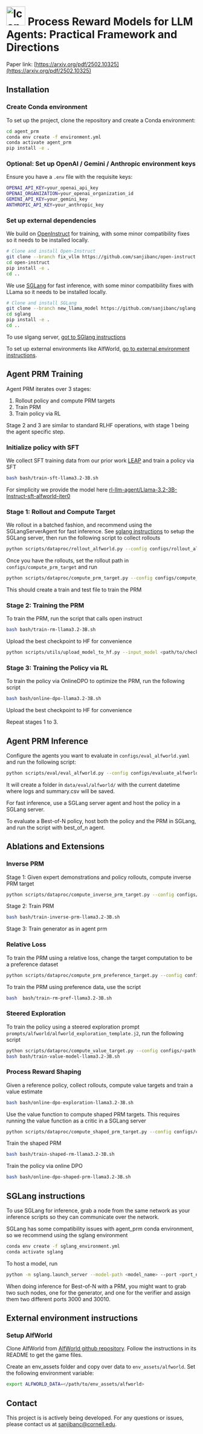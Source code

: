 # <img src="assets/icon.png" alt="Icon" width="50"/> Process Reward Models for LLM Agents: Practical Framework and Directions

Paper link: [https://arxiv.org/pdf/2502.10325](https://arxiv.org/pdf/2502.10325)

## Installation

### Create Conda environment

To set up the project, clone the repository and create a Conda environment:

```bash
cd agent_prm
conda env create -f environment.yml
conda activate agent_prm
pip install -e .
```

### Optional: Set up OpenAI / Gemini / Anthropic environment keys 
Ensure you have a `.env` file with the requisite keys:

```bash
OPENAI_API_KEY=your_openai_api_key
OPENAI_ORGANIZATION=your_openai_organization_id
GEMINI_API_KEY=your_gemini_key
ANTHROPIC_API_KEY=your_anthropic_key
```

### Set up external dependencies

We build on [OpenInstruct](https://github.com/allenai/open-instruct) for training, with some minor compatibility fixes so it needs to be installed locally. 
```bash
# Clone and install Open-Instruct
git clone --branch fix_vllm https://github.com/sanjibanc/open-instruct.git
cd open-instruct
pip install -e .
cd ..
```

We use [SGLang](https://github.com/sgl-project/sglang) for fast inference, with some  minor compatibility fixes with LLama so it needs to be installed locally. 
```bash
# Clone and install SGLang
git clone --branch new_llama_model https://github.com/sanjibanc/sglang.git
cd sglang
pip install -e .
cd ..
```
To use slgang server, [got to SGlang instructions](#sglang-instructions)

To set up external environments like AlfWorld, [go to external environment instructions](#external-environment-instructions).

## Agent PRM Training

Agent PRM iterates over 3 stages:
1. Rollout policy and compute PRM targets
2. Train PRM
3. Train policy via RL

Stage 2 and 3 are similar to standard RLHF operations, with stage 1 being the agent specific step. 

### Initialize policy with SFT

We collect SFT training data from our prior work [LEAP](https://github.com/sanjibanc/leap_llm) and train a policy via SFT
```bash
bash bash/train-sft-llama3.2-3B.sh
```
For simplicity we provide the model here [rl-llm-agent/Llama-3.2-3B-Instruct-sft-alfworld-iter0](rl-llm-agent/Llama-3.2-3B-Instruct-sft-alfworld-iter0)

### Stage 1: Rollout and Compute Target

We rollout in a batched fashion, and recommend using the SGLangServerAgent for fast inference. See [sglang instructions](#sglang-instructions) to setup the SGLang server, then run the following script to collect rollouts

```bash
python scripts/dataproc/rollout_alfworld.py --config configs/rollout_alfworld.yaml
```

Once you have the rollouts, set the rollout path in `configs/compute_prm_target` and run
```bash
python scripts/dataproc/compute_prm_target.py --config configs/compute_prm_target.yaml
```

This should create a train and test file to train the PRM

### Stage 2: Training the PRM

To train the PRM, run the script that calls open instruct
```bash
bash bash/train-rm-llama3.2-3B.sh
```

Upload the best checkpoint to HF for convenience
```bash
python scripts/utils/upload_model_to_hf.py --input_model <path/to/checkpoint>  --output_model <hugging face model path> --accelerate
```

### Stage 3: Training the Policy via RL

To train the policy via OnlineDPO to optimize the PRM, run the following script
```bash
bash bash/online-dpo-llama3.2-3B.sh
```

Upload the best checkpoint to HF for convenience

Repeat stages 1 to 3. 

## Agent PRM Inference

Configure the agents you want to evaluate in `configs/eval_alfworld.yaml` and run the following script:
```bash
python scripts/eval/eval_alfworld.py --config configs/evaluate_alfworld.yaml
```
It will create a folder in `data/eval/alfworld/` with the current datetime where logs and summary.csv will be saved.

For fast inference, use a SGLang server agent and host the policy in a SGLang server. 

To evaluate a Best-of-N policy, host both the policy and the PRM in SGLang, and run the script with best_of_n agent.

## Ablations and Extensions

### Inverse PRM

Stage 1: Given expert demonstrations and policy rollouts, compute inverse PRM target

```bash
python scripts/dataproc/compute_inverse_prm_target.py --config configs/compute_inverse_prm_target.yaml
```

Stage 2: Train PRM

```bash
bash bash/train-inverse-prm-llama3.2-3B.sh
```

Stage 3: Train generator as in agent prm

### Relative Loss

To train the PRM using a relative loss, change the target computation to be a preference dataset

```bash
python scripts/dataproc/compute_prm_preference_target.py --config configs/compute_prm_preference_target.yaml
```

To train the PRM using preference data, use the script

```bash
bash  bash/train-rm-pref-llama3.2-3B.sh
```

### Steered Exploration

To train the policy using a steered exploration prompt `prompts/alfworld/alfworld_exploration_template.j2`, run the following script

```bash
python scripts/dataproc/compute_value_target.py --config configs/<path to value target.yaml>
bash bash/train-value-model-llama3.2-3B.sh
```

### Process Reward Shaping

Given a reference policy, collect rollouts, compute value targets and train a value estimate
```bash
bash bash/online-dpo-exploration-llama3.2-3B.sh
```

Use the value function to compute shaped PRM targets. This requires running the value function as a critic in a SGLang server
```bash
python scripts/dataproc/compute_shaped_prm_target.py --config configs/compute_shaped_prm_target.yaml
```

Train the shaped PRM
```bash
bash bash/train-shaped-rm-llama3.2-3B.sh
```

Train the policy via online DPO
```bash
bash bash/online-dpo-shaped-prm-llama3.2-3B.sh
```

## SGLang instructions

To use SGLang for inference, grab a node from the same network as your inference scripts so they can communicate over the network. 

SGLang has some compatibility issues with agent_prm conda environment, so we recommend using the sglang environment
```bash
conda env create -f sglang_environment.yml
conda activate sglang
```
To host a model, run
```bash
python -m sglang.launch_server --model-path <model_name> --port <port_number, e.g. 30000>
```

When doing inference for Best-of-N with a PRM, you might want to grab two such nodes, one for the generator, and one for the verifier and assign them two different ports 3000 and 30010.

## External environment instructions

### Setup AlfWorld
Clone AlfWorld from [AlfWorld github repository](https://github.com/alfworld/alfworld). Follow the instructions in its README to get the game files.

Create an env_assets folder and copy over data to `env_assets/alfworld`. Set the following environment variable:
```bash
export ALFWORLD_DATA=</path/to/env_assets/alfworld>
```

## Contact

This project is is actively being developed. For any questions or issues, please contact us at sanjibanc@cornell.edu.
